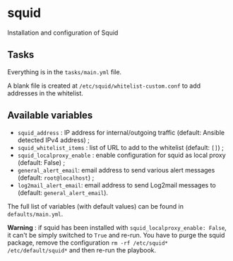 # squid

Installation and configuration of Squid

## Tasks

Everything is in the `tasks/main.yml` file.

A blank file is created at `/etc/squid/whitelist-custom.conf` to add addresses in the whitelist.

## Available variables

* `squid_address` : IP address for internal/outgoing traffic (default: Ansible detected IPv4 address) ;
* `squid_whitelist_items` : list of URL to add to the whitelist (default: `[]`) ;
* `squid_localproxy_enable` : enable configuration for squid as local proxy (default: False) ;
* `general_alert_email`: email address to send various alert messages (default: `root@localhost`) ;
* `log2mail_alert_email`: email address to send Log2mail messages to (default: `general_alert_email`).


The full list of variables (with default values) can be found in `defaults/main.yml`.

**Warning** : if squid has been installed with `squid_localproxy_enable: False`, it can't be simply switched to `True` and re-run.
You have to purge the squid package, remove the configuration `rm -rf /etc/squid* /etc/default/squid*` and then re-run the playbook.
